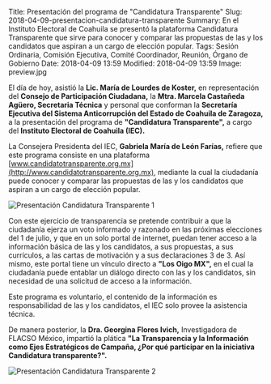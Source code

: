 Title: Presentación del programa de "Candidatura Transparente"
Slug: 2018-04-09-presentacion-candidatura-transparente
Summary: En el Instituto Electoral de Coahuila se presentó la plataforma Candidatura Transparente que sirve para conocer y comparar las propuestas de las y los candidatos que aspiran a un cargo de elección popular.
Tags: Sesión Ordinaria, Comisión Ejecutiva, Comité Coordinador, Reunión, Órgano de Gobierno
Date: 2018-04-09 13:59
Modified: 2018-04-09 13:59
Image: preview.jpg


El día de hoy, asistió la **Lic. María de Lourdes de Koster,** en
representación del **Consejo de Participación Ciudadana,** la **Mtra.
Marcela Castañeda Agüero, Secretaria Técnica** y personal que conforman
la **Secretaría Ejecutiva del Sistema Anticorrupción del Estado de
Coahuila de Zaragoza,** a la presentación del programa de
**"Candidatura Transparente",** a cargo del **Instituto Electoral de
Coahuila (IEC).**

La Consejera Presidenta del IEC, **Gabriela María de León Farías,**
refiere que este programa consiste en una plataforma
[www.candidatotransparente.org.mx](http://www.candidatotransparente.org.mx),
mediante la cual la ciudadanía puede conocer y comparar las propuestas
de las y los candidatos que aspiran a un cargo de elección popular.

<img class="img-fluid" src="foto-01.jpg" alt="Presentación Candidatura Transparente 1">

Con este ejercicio de transparencia se pretende contribuir a que la
ciudadanía ejerza un voto informado y razonado en las próximas
elecciones del 1 de julio, y que en un solo portal de internet, puedan
tener acceso a la información básica de las y los candidatos, a sus
propuestas, a sus currículos, a las cartas de motivación y a sus
declaraciones 3 de 3. Así mismo, este portal tiene un vínculo directo a
**"Los Oigo MX",** en el cual la ciudadanía puede entablar un diálogo
directo con las y los candidatos, sin necesidad de una solicitud de
acceso a la información.

Este programa es voluntario, el contenido de la información es
responsabilidad de las y los candidatos, el IEC solo provee la
asistencia técnica.

De manera posterior, la **Dra. Georgina Flores Ivich,** Investigadora de
FLACSO México, impartió la plática **"La Transparencia y la Información
como Ejes Estratégicos de Campaña, ¿Por qué participar en la iniciativa
Candidatura transparente?".**

<img class="img-fluid" src="foto-02.jpg" alt="Presentación Candidatura Transparente 2">
